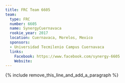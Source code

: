 ```yaml
---
title: FRC Team 6605
team:
  type: FRC
  number: 6605
  name: SynergyCuernavaca
  rookie_year: 2017
  location: Cuernavaca, Morelos, Mexico
  sponsors:
  - Universidad Tecmilenio Campus Cuernavaca
  links:
    Facebook: https://www.facebook.com/synergy-6605
    Website:
---
```


{% include remove_this_line_and_add_a_paragraph %}